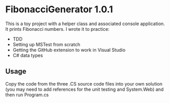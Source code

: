 # FibonacciGenerator 1.0.1

This is a toy project with a helper class and associated console application. It prints Fibonacci numbers. I wrote it to practice:

* TDD
* Setting up MSTest from scratch
* Getting the GitHub extension to work in Visual Studio
* C# data types

## Usage

Copy the code from the three .CS source code files into your own solution (you may need to add references for the unit testing and System.Web) and then run Program.cs
